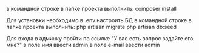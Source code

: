 в командной строке в папке проекта выполнить:
composer install

Для установки необходимо в .env настроить БД
в командной строке в папке проекта выполнить:
php artisan migrate
php artisan db:seed


Для входа в админку пройти по ссылке "У вас есть вопрос задайте его мне?"
в поле имя ввести admin 
в поле e-mail ввести admin